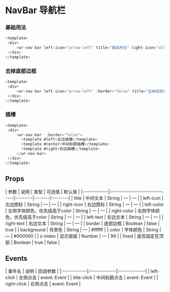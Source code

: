 # NavBar  导航栏 

 ### 基础用法

 ```js
 <template>
  <div>
      <wr-nav-bar left-icon="arrow-left" title="基础用法" right-icon="all"></wr-nav-bar>
  </div>
</template>
 ```

### 去掉底部边框

 ```js
 <template>
  <div>
      <wr-nav-bar left-icon="arrow-left" :border="false" title="去掉底部边框" right-icon="all"></wr-nav-bar>
  </div>
</template>
 ```

### 插槽

 ```js
 <template>
  <div>
      <wr-nav-bar  :border="false">
        <template #left>左边插槽</template>
        <template #center>中间标题插槽</template>
        <template #right>右边插槽</template>
      </wr-nav-bar>
  </div>
</template>
 ```

 ##  Props

<md-table-warp>
| 参数        | 说明                          | 类型    | 可选值 | 默认值  |
|:------------|:------------------------------|:--------|:-------|:--------|
| title       | 中间文本                      | String  | —      | —       |
| left-icon   | 左边图标                      | String  | —      | —       |
| right-icon  | 右边图标                      | String  | —      | —       |
| left-color  | 左侧字体颜色，优先级高于color | String  | —      | —       |
| right-color | 右侧字体颜色，优先级高于color | String  | —      | —       |
| left-text   | 左边文本                      | String  | —      | —       |
| right-text  | 右边文本                      | String  | —      | —       |
| border      | 底部边框                      | Boolean | false  | true    |
| background  | 背景色                        | String  | —      | #ffffff |
| color       | 字体颜色                      | String  | —      | #000000 |
| z-index     | 显示层级                      | Number  | —      | 99      |
| fixed       | 是否固定在顶部                | Boolean | true   | false   |
</md-table-warp>

##  Events

<md-table-warp> 
| 事件名      | 说明         | 回调参数     |
|:------------|:-------------|:-------------|
| left-click  | 左侧点击     | event: Event |
| title-click | 中间标题点击 | event: Event |
| right-click | 右侧点击     | event: Event |
</md-table-warp>